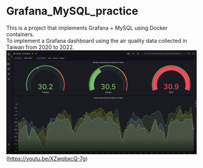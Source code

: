 # Grafana_MySQL_practice
This is a project that implements Grafana + MySQL using Docker containers.  
To implement a Grafana dashboard using the air quality data collected in Taiwan from 2020 to 2022.  
![Air Quality Dashboard Demo](img.png)(https://youtu.be/XZwpbxcQ-7g)